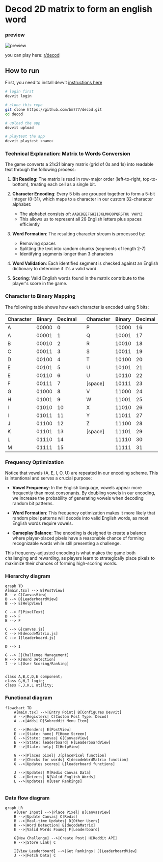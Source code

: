 # Decod 2D matrix to form an english word

### preview

![preview](assets/playing.gif)

you can play here: [r/decod](https://www.reddit.com/r/decod/)

## How to run
First, you need to install devvit [instructions here](https://developers.reddit.com/docs/quickstart)

```bash
# login first
devvit login

# clone this repo
git clone https://github.com/bm777/decod.git
cd decod

# upload the app
devvit upload

# playtest the app
devvit playtest <name>
```

### Technical Explanation: Matrix to Words Conversion

The game converts a 21x21 binary matrix (grid of 0s and 1s) into readable text through the following process:

1. **Bit Reading**: The matrix is read in row-major order (left-to-right, top-to-bottom), treating each cell as a single bit.

2. **Character Encoding**: Every 5 bits are grouped together to form a 5-bit integer (0-31), which maps to a character in our custom 32-character alphabet:
   - The alphabet consists of: `AABCDEEFGHIIJKLMNOOPQRSTUU VWXYZ `
   - This allows us to represent all 26 English letters plus spaces efficiently

3. **Word Formation**: The resulting character stream is processed by:
   - Removing spaces
   - Splitting the text into random chunks (segments of length 2-7)
   - Identifying segments longer than 3 characters

4. **Word Validation**: Each identified segment is checked against an English dictionary to determine if it's a valid word.

5. **Scoring**: Valid English words found in the matrix contribute to the player's score in the game.

### Character to Binary Mapping

The following table shows how each character is encoded using 5 bits:

| Character | Binary | Decimal |   | Character | Binary | Decimal |
|-----------|--------|---------|---|-----------|--------|---------|
| A         | 00000  | 0       |   | P         | 10000  | 16      |
| A         | 00001  | 1       |   | Q         | 10001  | 17      |
| B         | 00010  | 2       |   | R         | 10010  | 18      |
| C         | 00011  | 3       |   | S         | 10011  | 19      |
| D         | 00100  | 4       |   | T         | 10100  | 20      |
| E         | 00101  | 5       |   | U         | 10101  | 21      |
| E         | 00110  | 6       |   | U         | 10110  | 22      |
| F         | 00111  | 7       |   | [space]   | 10111  | 23      |
| G         | 01000  | 8       |   | V         | 11000  | 24      |
| H         | 01001  | 9       |   | W         | 11001  | 25      |
| I         | 01010  | 10      |   | X         | 11010  | 26      |
| I         | 01011  | 11      |   | Y         | 11011  | 27      |
| J         | 01100  | 12      |   | Z         | 11100  | 28      |
| K         | 01101  | 13      |   | [space]   | 11101  | 29      |
| L         | 01110  | 14      |   |           | 11110  | 30      |
| M         | 01111  | 15      |   |           | 11111  | 31      |

### Frequency Optimization

Notice that vowels (A, E, I, O, U) are repeated in our encoding scheme. This is intentional and serves a crucial purpose:

- **Vowel Frequency**: In the English language, vowels appear more frequently than most consonants. By doubling vowels in our encoding, we increase the probability of generating vowels when decoding random bit patterns.

- **Word Formation**: This frequency optimization makes it more likely that random pixel patterns will decode into valid English words, as most English words require vowels.

- **Gameplay Balance**: The encoding is designed to create a balance where player-placed pixels have a reasonable chance of forming recognizable words while still presenting a challenge.

This frequency-adjusted encoding is what makes the game both challenging and rewarding, as players learn to strategically place pixels to maximize their chances of forming high-scoring words.

### Hierarchy diagram

```mermaid
graph TD
A[main.tsx] --> B[PostView]
B --> C[CanvasView]
B --> D[LeaderboardView]
B --> E[HelpView]

C --> F[PixelText]
D --> F
E --> F

C --> G[canvas.js]
C --> H[decodeMatrix.js]
C --> I[leaderboard.js]

D --> I

G --> J[Challenge Management]
H --> K[Word Detection]
I --> L[User Scoring/Ranking]


class A,B,C,D,E component;
class G,H,I logic;
class F,J,K,L utility;
```

### Functional diagram 

```mermaid
flowchart TD
    A[main.tsx] -->|Entry Point| B[Configures Devvit]
    A -->|Registers| C[Custom Post Type: Decod]
    A -->|Adds| D[Subreddit Menu Item]
    
    C -->|Renders| E[PostView]
    E -->|State: home| F[Home Screen]
    E -->|State: canvas| G[CanvasView]
    E -->|State: leaderboard| H[LeaderboardView]
    E -->|State: help| I[HelpView]
    
    G -->|Places pixel| J[placePixel function]
    G -->|Checks for words| K[decodeWordMatrix function]
    G -->|Updates scores| L[leaderboard functions]
    
    J -->|Updates| M[Redis Canvas Data]
    K -->|Detects| N[Valid English Words]
    L -->|Updates| O[User Rankings]
    

```

### Data flow diagram

```mermaid
graph LR
    A[User Input] -->|Place Pixel| B[CanvasView]
    B -->|Update Canvas| C[Redis]
    B -->|Real-time Updates| D[Other Users]
    B -->|Word Detection| E[decodeMatrix]
    E -->|Valid Words Found| F[Leaderboard]
    
    G[New Challenge] -->|Create Post| H[Reddit API]
    H -->|Store Link| C
    
    I[View Leaderboard] -->|Get Rankings| J[LeaderboardView]
    J -->|Fetch Data| C

```
